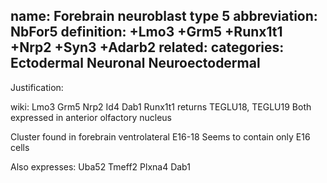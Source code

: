 name: Forebrain neuroblast type 5
abbreviation: NbFor5
definition: +Lmo3 +Grm5 +Runx1t1 +Nrp2 +Syn3 +Adarb2
related: 
categories: Ectodermal Neuronal Neuroectodermal
---

Justification:

wiki: Lmo3 Grm5 Nrp2 Id4 Dab1 Runx1t1
returns TEGLU18, TEGLU19
Both expressed in anterior olfactory nucleus

Cluster found in forebrain ventrolateral E16-18
Seems to contain only E16 cells

Also expresses:
Uba52
Tmeff2
Plxna4
Dab1